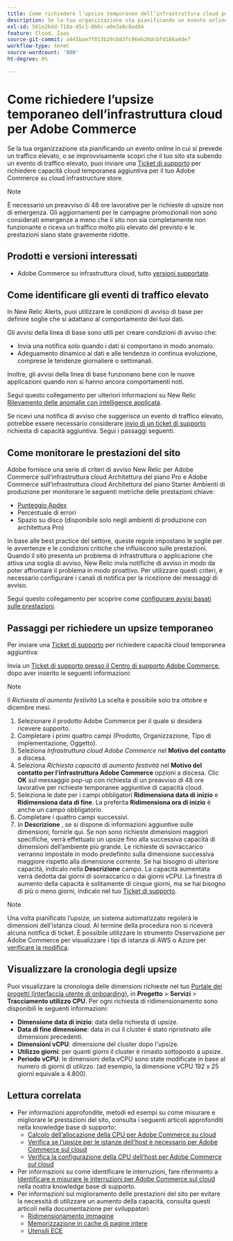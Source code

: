 ```yaml
---
title: Come richiedere l’upsize temporaneo dell’infrastruttura cloud per Adobe Commerce
description: Se la tua organizzazione sta pianificando un evento online in cui si prevede un traffico elevato, o se improvvisamente scopri che il tuo sito sta attraversando un evento con traffico elevato, puoi inviare un [Ticket di supporto](/help/help-center-guide/help-center/magento-help-center-user-guide.md#submit-ticket) per richiedere una capacità cloud temporanea aggiuntiva per il tuo Adobe Commerce sull’archivio dell’infrastruttura cloud.
exl-id: 561e2bdd-718a-45c1-8b6c-a0e3a6c8ad04
feature: Cloud, Iaas
source-git-commit: a445bae7f013b29cb83fc96eb26dcbfd186a4de7
workflow-type: tm+mt
source-wordcount: '900'
ht-degree: 0%

---
```


# Come richiedere l’upsize temporaneo dell’infrastruttura cloud per Adobe Commerce

Se la tua organizzazione sta pianificando un evento online in cui si prevede un traffico elevato, o se improvvisamente scopri che il tuo sito sta subendo un evento di traffico elevato, puoi inviare una [Ticket di supporto](/help/help-center-guide/help-center/magento-help-center-user-guide.md#submit-ticket) per richiedere capacità cloud temporanea aggiuntiva per il tuo Adobe Commerce su cloud infrastructure store.

>[!NOTE]
>
>È necessario un preavviso di 48 ore lavorative per le richieste di upsize non di emergenza. Gli aggiornamenti per le campagne promozionali non sono considerati emergenze a meno che il sito non sia completamente non funzionante o riceva un traffico molto più elevato del previsto e le prestazioni siano state gravemente ridotte.

## Prodotti e versioni interessati

* Adobe Commerce su infrastruttura cloud, tutto [versioni supportate](https://www.adobe.com/content/dam/cc/en/legal/terms/enterprise/pdfs/Adobe-Commerce-Software-Lifecycle-Policy.pdf).

## Come identificare gli eventi di traffico elevato

In New Relic Alerts, puoi utilizzare le condizioni di avviso di base per definire soglie che si adattano al comportamento dei tuoi dati.

Gli avvisi della linea di base sono utili per creare condizioni di avviso che:

* Invia una notifica solo quando i dati si comportano in modo anomalo.
* Adeguamento dinamico ai dati e alle tendenze in continua evoluzione, comprese le tendenze giornaliere o settimanali.

Inoltre, gli avvisi della linea di base funzionano bene con le nuove applicazioni quando non si hanno ancora comportamenti noti.

Segui questo collegamento per ulteriori informazioni su New Relic [Rilevamento delle anomalie con intelligence applicata](https://docs.newrelic.com/docs/alerts-applied-intelligence/applied-intelligence/anomaly-detection/anomaly-detection-applied-intelligence/).

Se ricevi una notifica di avviso che suggerisce un evento di traffico elevato, potrebbe essere necessario considerare [invio di un ticket di supporto](/docs/commerce-knowledge-base/kb/help-center-guide/magento-help-center-user-guide.html?lang=en#submit-ticket) richiesta di capacità aggiuntiva. Segui i passaggi seguenti.

## Come monitorare le prestazioni del sito

Adobe fornisce una serie di criteri di avviso New Relic per Adobe Commerce sull’infrastruttura cloud Architettura del piano Pro e Adobe Commerce sull’infrastruttura cloud Architettura del piano Starter Ambienti di produzione per monitorare le seguenti metriche delle prestazioni chiave:

* [Punteggio Apdex](https://docs.newrelic.com/docs/apm/new-relic-apm/apdex/apdex-measure-user-satisfaction)
* Percentuale di errori
* Spazio su disco (disponibile solo negli ambienti di produzione con architettura Pro)

In base alle best practice del settore, queste regole impostano le soglie per le avvertenze e le condizioni critiche che influiscono sulle prestazioni. Quando il sito presenta un problema di infrastruttura o applicazione che attiva una soglia di avviso, New Relic invia notifiche di avviso in modo da poter affrontare il problema in modo proattivo. Per utilizzare questi criteri, è necessario configurare i canali di notifica per la ricezione dei messaggi di avviso.

Segui questo collegamento per scoprire come [configurare avvisi basati sulle prestazioni](/docs/commerce-cloud-service/user-guide/monitor/new-relic.html#monitor-performance-with-managed-alerts).

## Passaggi per richiedere un upsize temporaneo

Per inviare una [Ticket di supporto](/docs/commerce-knowledge-base/kb/help-center-guide/magento-help-center-user-guide.html?lang=en#submit-ticket) per richiedere capacità cloud temporanea aggiuntiva:

Invia un [Ticket di supporto presso il Centro di supporto Adobe Commerce](/help/help-center-guide/help-center/magento-help-center-user-guide.md#submit-ticket), dopo aver inserito le seguenti informazioni:

>[!NOTE]
>
>Il *Richiesta di aumento festività* La scelta è possibile solo tra ottobre e dicembre mesi.

1. Selezionare il prodotto Adobe Commerce per il quale si desidera ricevere supporto.
1. Completare i primi quattro campi (Prodotto, Organizzazione, Tipo di implementazione, Oggetto).
1. Seleziona *Infrastruttura cloud Adobe Commerce* nel **Motivo del contatto** a discesa.
1. Seleziona *Richiesta capacità di aumento festività* nel **Motivo del contatto per l’infrastruttura Adobe Commerce** opzioni a discesa. Clic **OK** sul messaggio pop-up con richiesta di un preavviso di 48 ore lavorative per richieste temporanee aggiuntive di capacità cloud.
1. Seleziona le date per i campi obbligatori **Ridimensiona data di inizio** e **Ridimensiona data di fine**. La preferita **Ridimensiona ora di inizio** è anche un campo obbligatorio.
1. Completare i quattro campi successivi.
1. In **Descrizione** , se si dispone di informazioni aggiuntive sulle dimensioni, fornirle qui. Se non sono richieste dimensioni maggiori specifiche, verrà effettuato un upsize fino alla successiva capacità di dimensioni dell’ambiente più grande. Le richieste di sovraccarico verranno impostate in modo predefinito sulla dimensione successiva maggiore rispetto alla dimensione corrente. Se hai bisogno di ulteriore capacità, indicalo nella **Descrizione** campo. La capacità aumentata verrà dedotta dai giorni di sovraccarico o dai giorni vCPU. La finestra di aumento della capacità è solitamente di cinque giorni, ma se hai bisogno di più o meno giorni, indicalo nel tuo [Ticket di supporto](/help/help-center-guide/help-center/magento-help-center-user-guide.md#submit-ticket).

>[!NOTE]
>
>Una volta pianificato l’upsize, un sistema automatizzato regolerà le dimensioni dell’istanza cloud. Al termine della procedura non si riceverà alcuna notifica di ticket. È possibile utilizzare lo strumento Osservazione per Adobe Commerce per visualizzare i tipi di istanza di AWS o Azure per [verificare la modifica](/help/how-to/general/check-vcpu-using-observation-for-adobe-commerce.md).

## Visualizzare la cronologia degli upsize

Puoi visualizzare la cronologia delle dimensioni richieste nel tuo [Portale dei progetti (interfaccia utente di onboarding)](/docs/commerce-cloud-service/start/onboarding.html#cloud-project-portal-(onboarding-ui)), in **Progetto** > **Servizi** > **Tracciamento utilizzo CPU**.
Per ogni richiesta di ridimensionamento sono disponibili le seguenti informazioni:

* **Dimensione data di inizio**: data della richiesta di upsize.
* **Data di fine dimensione**: data in cui il cluster è stato ripristinato alle dimensioni precedenti.
* **Dimensioni vCPU**: dimensione del cluster dopo l&#39;upsize.
* **Utilizzo giorni**: per quanti giorni il cluster è rimasto sottoposto a upsize.
* **Periodo vCPU**: le dimensioni della vCPU sono state modificate in base al numero di giorni di utilizzo. (ad esempio, la dimensione vCPU 192 x 25 giorni equivale a 4.800).


## Lettura correlata

* Per informazioni approfondite, metodi ed esempi su come misurare e migliorare le prestazioni del sito, consulta i seguenti articoli approfonditi nella knowledge base di supporto:
   * [Calcolo dell’allocazione della CPU per Adobe Commerce su cloud](/docs/commerce-knowledge-base/kb/how-to/magento-commerce-cloud-cpu-allocation-calculation.html)
   * [Verifica se l’upsize per le istanze dell’host è necessario per Adobe Commerce sul cloud](/docs/commerce-knowledge-base/kb/how-to/magento-commerce-cloud-check-if-upsize-for-hosts-instances-is-needed.html)
   * [Verifica la configurazione della CPU dell’host per Adobe Commerce sul cloud](/docs/commerce-knowledge-base/kb/how-to/magento-commerce-cloud-check-hosts-cpu-configuration.html)
* Per informazioni su come identificare le interruzioni, fare riferimento a [Identificare e misurare le interruzioni per Adobe Commerce sul cloud](/docs/commerce-knowledge-base/kb/how-to/how-to-identify-outages.html) nella nostra knowledge base di supporto.
* Per informazioni sul miglioramento delle prestazioni del sito per evitare la necessità di utilizzare un aumento della capacità, consulta questi articoli nella documentazione per sviluppatori:
   * [Ridimensionamento immagine](/docs/commerce-admin/catalog/products/digital-assets/product-image-config.html#product-image-resizing)
   * [Memorizzazione in cache di pagine intere](/docs/commerce-admin/systems/tools/cache-management.html#full-page-caching)
   * [Utensili ECE](/docs/commerce-cloud-service/user-guide/dev-tools/ece-tools/package-overview.html)
